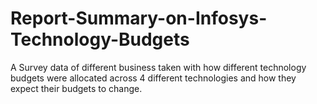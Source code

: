 # Report-Summary-on-Infosys-Technology-Budgets
A Survey data of different business taken with how different technology budgets were allocated across 4 different technologies and how they expect their budgets to change.
